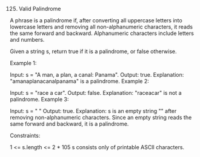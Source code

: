 125. Valid Palindrome

A phrase is a palindrome if, after converting all uppercase letters into lowercase letters and removing all non-alphanumeric characters, it reads the same forward and backward. Alphanumeric characters include letters and numbers.

Given a string s, return true if it is a palindrome, or false otherwise.

 

Example 1:

Input: s = "A man, a plan, a canal: Panama".
Output: true.
Explanation: "amanaplanacanalpanama" is a palindrome.
Example 2:

Input: s = "race a car".
Output: false.
Explanation: "raceacar" is not a palindrome.
Example 3:

Input: s = " "
Output: true.
Explanation: s is an empty string "" after removing non-alphanumeric characters.
Since an empty string reads the same forward and backward, it is a palindrome.
 

Constraints:

1 <= s.length <= 2 * 105
s consists only of printable ASCII characters.
